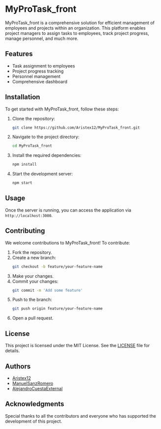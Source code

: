 # MyProTask_front

MyProTask_front is a comprehensive solution for efficient management of employees and projects within an organization. This platform enables project managers to assign tasks to employees, track project progress, manage personnel, and much more.

## Features

- Task assignment to employees
- Project progress tracking
- Personnel management
- Comprehensive dashboard

## Installation

To get started with MyProTask_front, follow these steps:

1. Clone the repository:
    ```bash
    git clone https://github.com/Aristex12/MyProTask_front.git
    ```
2. Navigate to the project directory:
    ```bash
    cd MyProTask_front
    ```
3. Install the required dependencies:
    ```bash
    npm install
    ```
4. Start the development server:
    ```bash
    npm start
    ```

## Usage

Once the server is running, you can access the application via `http://localhost:3000`.

## Contributing

We welcome contributions to MyProTask_front! To contribute:

1. Fork the repository.
2. Create a new branch:
    ```bash
    git checkout -b feature/your-feature-name
    ```
3. Make your changes.
4. Commit your changes:
    ```bash
    git commit -m 'Add some feature'
    ```
5. Push to the branch:
    ```bash
    git push origin feature/your-feature-name
    ```
6. Open a pull request.

## License

This project is licensed under the MIT License. See the [LICENSE](LICENSE) file for details.

## Authors

- [Aristex12](https://github.com/Aristex12)
- [ManuelSanzRomero](https://github.com/ManuelSanzRomero)
- [AlejandroCuestaExternal](https://github.com/AlejandroCuestaExternal)

## Acknowledgments

Special thanks to all the contributors and everyone who has supported the development of this project.

